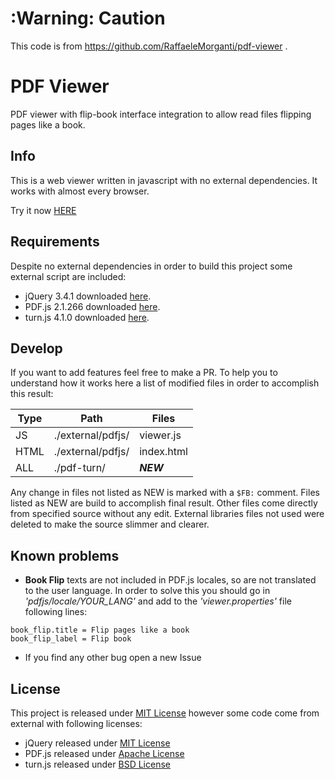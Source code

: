 # :Warning: Caution
This code is from https://github.com/RaffaeleMorganti/pdf-viewer .

# PDF Viewer
PDF viewer with flip-book interface integration to allow read files flipping pages like a book.

## Info
This is a web viewer written in javascript with no external dependencies. It works with almost every browser.

Try it now [HERE](https://raffaelemorganti.github.io/pdf-viewer/)

## Requirements
Despite no external dependencies in order to build this project some external script are included:

* jQuery 3.4.1 downloaded [here](https://jquery.com/download/).
* PDF.js 2.1.266 downloaded [here](https://mozilla.github.io/pdf.js/getting_started/#download).
* turn.js 4.1.0 downloaded [here](http://www.turnjs.com/).

## Develop
If you want to add features feel free to make a PR.
To help you to understand how it works here a list of modified files in order to accomplish this result:

| Type | Path | Files |
| --- | --- | --- |
| JS |  ./external/pdfjs/ | viewer.js  |
| HTML | ./external/pdfjs/ | index.html |
| ALL | ./pdf-turn/ | ***NEW*** |


Any change in files not listed as NEW is marked with a `$FB:` comment. Files listed as NEW are build to accomplish final result.
Other files come directly from specified source without any edit. External libraries files not used were deleted to make the source slimmer and clearer.

## Known problems
* __Book Flip__ texts are not included in PDF.js locales, so are not translated to the user language. In order to solve this you should go in _'pdfjs/locale/YOUR_LANG'_ and add to the _'viewer.properties'_ file following lines:
```
book_flip.title = Flip pages like a book
book_flip_label = Flip book
```
* If you find any other bug open a new Issue

## License
This project is released under [MIT License](https://github.com/RaffaeleMorganti/pdf-viewer/blob/master/LICENSE) however some code come from external with following licenses:

* jQuery released under [MIT License](https://github.com/jquery/jquery/blob/master/LICENSE.txt)
* PDF.js released under [Apache License](https://github.com/mozilla/pdf.js/blob/master/LICENSE)
* turn.js released under [BSD License](https://github.com/blasten/turn.js/blob/master/license.txt)
